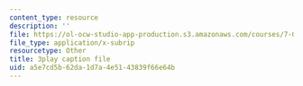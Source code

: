 ```yaml
---
content_type: resource
description: ''
file: https://ol-ocw-studio-app-production.s3.amazonaws.com/courses/7-013-introductory-biology-spring-2013/a5e7cd5b62da1d7a4e5143839f66e64b_BK1afo-GMag.srt
file_type: application/x-subrip
resourcetype: Other
title: 3play caption file
uid: a5e7cd5b-62da-1d7a-4e51-43839f66e64b
---
```

